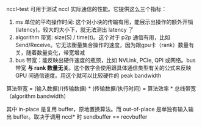 nccl-test 可用于测试 nccl 实际通信的性能。它提供这么三个指标：

1. ms 单位的平均操作时间: 这个对小块的传输有用，能展示出操作的额外开销(latency)。较大的大小下，就无法测出 latency 了
2. algorithm 带宽: size(S) / time(t)。这个对于 p2p 通信有用，比如 Send/Receive。它无法衡量集合操作的速度，因为跟gpu卡（rank）数量有关，随着数量变化，带宽增减
3. bus 带宽：能反映出硬件速度的瓶颈，比如 NVLink, PCIe, QPI 或网络。bus 带宽 **与 rank 数量无关**。这个数字会使用跟具体通信类型有关的公式来反映 GPU 间通信速度。用这个就可以比较硬件的 peak bandwidth

算法带宽 = (输入数据)/(传输数据) * (传输数据/执行时间) = 算法效率 * 总线带宽（algorithm bandwidth）

其中 in-place 是复用 buffer，原地置换算法。而 out-of-place 是单独有输入输出 buffer。取决于调用 nccl* 时 sendbuffer == recvbuffer
